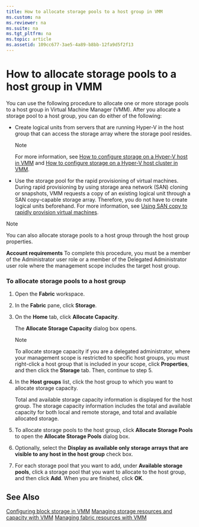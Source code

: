 ```yaml
---
title: How to allocate storage pools to a host group in VMM
ms.custom: na
ms.reviewer: na
ms.suite: na
ms.tgt_pltfrm: na
ms.topic: article
ms.assetid: 109cc677-3ae5-4a89-b8bb-12fa9d5f2f13
---
```

# How to allocate storage pools to a host group in VMM
You can use the following procedure to allocate one or more storage pools to a host group in Virtual Machine Manager (VMM). After you allocate a storage pool to a host group, you can do either of the following:

-   Create logical units from servers that are running Hyper-V in the host group that can access the storage array where the storage pool resides.

    > [!NOTE]
    > For more information, see [How to configure storage on a Hyper-V host in VMM](How-to-configure-storage-on-a-Hyper-V-host-in-VMM.md) and [How to configure storage on a Hyper-V host cluster in VMM](How-to-configure-storage-on-a-Hyper-V-host-cluster-in-VMM.md).

-   Use the storage pool for the rapid provisioning of virtual machines. During rapid provisioning by using storage area network (SAN) cloning or snapshots, VMM requests a copy of an existing logical unit through a SAN copy-capable storage array. Therefore, you do not have to create logical units beforehand. For more information, see [Using SAN copy to rapidly provision virtual machines](Using-SAN-copy-to-rapidly-provision-virtual-machines.md).

> [!NOTE]
> You can also allocate storage pools to a host group through the host group properties.

**Account requirements** To complete this procedure, you must be a member of the Administrator user role or a member of the Delegated Administrator user role where the management scope includes the target host group.

### To allocate storage pools to a host group

1.  Open the **Fabric** workspace.

2.  In the **Fabric** pane, click **Storage**.

3.  On the **Home** tab, click **Allocate Capacity**.

    The **Allocate Storage Capacity** dialog box opens.

    > [!NOTE]
    > To allocate storage capacity if you are a delegated administrator, where your management scope is restricted to specific host groups, you must right-click a host group that is included in your scope, click **Properties**, and then click the **Storage** tab. Then, continue to step 5.

4.  In the **Host groups** list, click the host group to which you want to allocate storage capacity.

    Total and available storage capacity information is displayed for the host group. The storage capacity information includes the total and available capacity for both local and remote storage, and total and available allocated storage.

5.  To allocate storage pools to the host group, click **Allocate Storage Pools** to open the **Allocate Storage Pools** dialog box.

6.  Optionally, select the **Display as available only storage arrays that are visible to any host in the host group** check box.

7.  For each storage pool that you want to add, under **Available storage pools**, click a storage pool that you want to allocate to the host group, and then click **Add**. When you are finished, click **OK**.

## See Also
[Configuring block storage in VMM](Configuring-block-storage-in-VMM.md)
[Managing storage resources and capacity with VMM](Managing-storage-resources-and-capacity-with-VMM.md)
[Managing fabric resources with VMM](Managing-fabric-resources-with-VMM.md)


